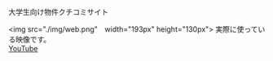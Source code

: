 大学生向け物件クチコミサイト

<img src="./img/web.png"　width="193px" height="130px">
実際に使っている映像です。<br>
[YouTube](https://youtu.be/xTxCXm0LFRY)
